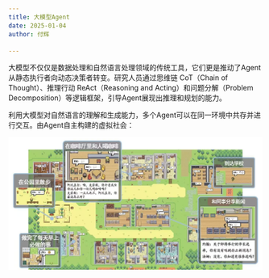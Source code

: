 ```yaml
---
title: 大模型Agent
date: 2025-01-04
author: 付辉

---
```


大模型不仅仅是数据处理和自然语言处理领域的传统工具，它们更是推动了Agent从静态执行者向动态决策者转变。研究人员通过思维链 CoT（Chain of Thought）、推理行动 ReAct（Reasoning and Acting）和问题分解（Problem Decomposition）等逻辑框架，引导Agent展现出推理和规划的能力。

利用大模型对自然语言的理解和生成能力，多个Agent可以在同一环境中共存并进行交互。由Agent自主构建的虚拟社会：

![西部世界小镇](./images/town.png)